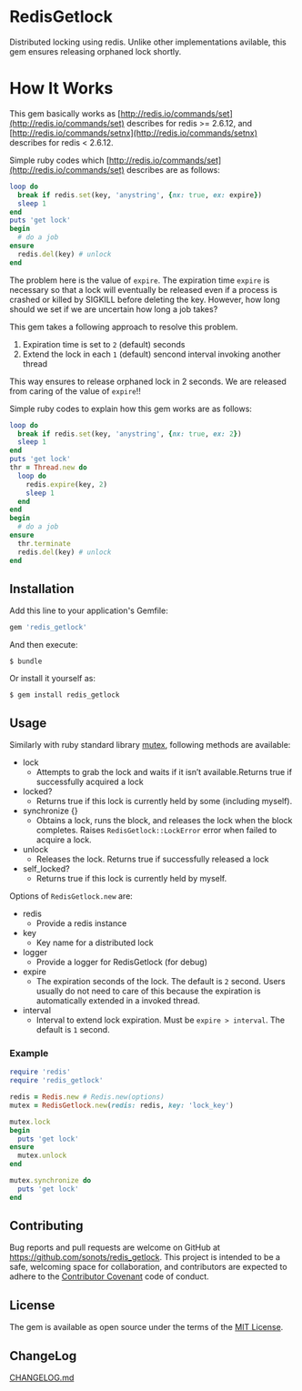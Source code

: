 # RedisGetlock

Distributed locking using redis. Unlike other implementations avilable, this gem ensures releasing orphaned lock shortly.

# How It Works

This gem basically works as [http://redis.io/commands/set](http://redis.io/commands/set) describes for redis >= 2.6.12, and [http://redis.io/commands/setnx](http://redis.io/commands/setnx) describes for redis < 2.6.12.

Simple ruby codes which [http://redis.io/commands/set](http://redis.io/commands/set) describes are as follows:

```ruby
loop do
  break if redis.set(key, 'anystring', {nx: true, ex: expire})
  sleep 1
end
puts 'get lock'
begin
  # do a job
ensure
  redis.del(key) # unlock
end
```

The problem here is the value of `expire`.
The expiration time `expire` is necessary so that a lock will eventually be released even if a process is crashed or killed by SIGKILL before deleting the key.
However, how long should we set if we are uncertain how long a job takes?

This gem takes a following approach to resolve this problem.

1. Expiration time is set to `2` (default) seconds
2. Extend the lock in each `1` (default) sencond interval invoking another thread

This way ensures to release orphaned lock in 2 seconds. We are released from caring of the value of `expire`!!

Simple ruby codes to explain how this gem works are as follows:

```ruby
loop do
  break if redis.set(key, 'anystring', {nx: true, ex: 2})
  sleep 1
end
puts 'get lock'
thr = Thread.new do
  loop do
    redis.expire(key, 2)
    sleep 1
  end
end
begin
  # do a job
ensure
  thr.terminate
  redis.del(key) # unlock
end
```

## Installation

Add this line to your application's Gemfile:

```ruby
gem 'redis_getlock'
```

And then execute:

    $ bundle

Or install it yourself as:

    $ gem install redis_getlock

## Usage

Similarly with ruby standard library [mutex](https://ruby-doc.org/core-2.2.0/Mutex.html), following methods are available:

* lock
  * Attempts to grab the lock and waits if it isn’t available.Returns true if successfully acquired a lock
* locked?
  * Returns true if this lock is currently held by some (including myself).
* synchronize {}
  * Obtains a lock, runs the block, and releases the lock when the block completes. Raises `RedisGetlock::LockError` error when failed to acquire a lock. 
* unlock
  * Releases the lock. Returns true if successfully released a lock
* self_locked?
  * Returns true if this lock is currently held by myself.

Options of `RedisGetlock.new` are:

* redis
  * Provide a redis instance
* key
  * Key name for a distributed lock
* logger
  * Provide a logger for RedisGetlock (for debug)
* expire
  * The expiration seconds of the lock. The default is `2` second. Users usually do not need to care of this because the expiration is automatically extended in a invoked thread.
* interval
  * Interval to extend lock expiration. Must be `expire > interval`. The default is `1` second.

### Example

```ruby
require 'redis'
require 'redis_getlock'

redis = Redis.new # Redis.new(options)
mutex = RedisGetlock.new(redis: redis, key: 'lock_key')

mutex.lock
begin
  puts 'get lock'
ensure
  mutex.unlock
end

mutex.synchronize do
  puts 'get lock'
end
```

## Contributing

Bug reports and pull requests are welcome on GitHub at https://github.com/sonots/redis_getlock. This project is intended to be a safe, welcoming space for collaboration, and contributors are expected to adhere to the [Contributor Covenant](http://contributor-covenant.org) code of conduct.

## License

The gem is available as open source under the terms of the [MIT License](http://opensource.org/licenses/MIT).

## ChangeLog

[CHANGELOG.md](./CHANGELOG.md)
